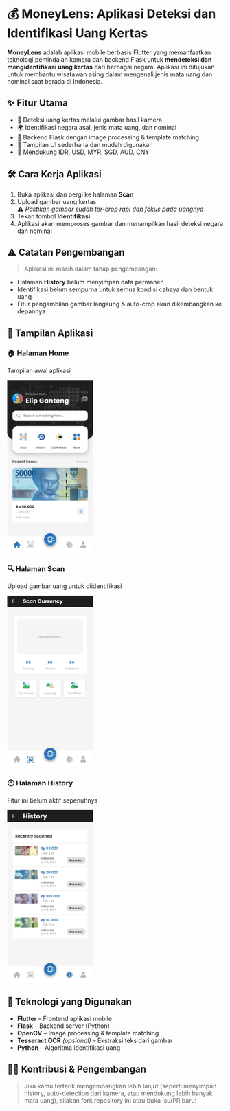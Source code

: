 # 💰 MoneyLens: Aplikasi Deteksi dan Identifikasi Uang Kertas

**MoneyLens** adalah aplikasi mobile berbasis Flutter yang memanfaatkan teknologi pemindaian kamera dan backend Flask untuk **mendeteksi dan mengidentifikasi uang kertas** dari berbagai negara. Aplikasi ini ditujukan untuk membantu wisatawan asing dalam mengenali jenis mata uang dan nominal saat berada di Indonesia.


## ✨ Fitur Utama

- 📸 Deteksi uang kertas melalui gambar hasil kamera
- 🌍 Identifikasi negara asal, jenis mata uang, dan nominal
- 🤖 Backend Flask dengan image processing & template matching
- 📱 Tampilan UI sederhana dan mudah digunakan
- 💱 Mendukung IDR, USD, MYR, SGD, AUD, CNY


## 🛠️ Cara Kerja Aplikasi

1. Buka aplikasi dan pergi ke halaman **Scan**
2. Upload gambar uang kertas  
   ⚠️ *Pastikan gambar sudah ter-crop rapi dan fokus pada uangnya*
3. Tekan tombol **Identifikasi**
4. Aplikasi akan memproses gambar dan menampilkan hasil deteksi negara dan nominal


## ⚠️ Catatan Pengembangan

> Aplikasi ini masih dalam tahap pengembangan:
- Halaman **History** belum menyimpan data permanen
- Identifikasi belum sempurna untuk semua kondisi cahaya dan bentuk uang
- Fitur pengambilan gambar langsung & auto-crop akan dikembangkan ke depannya


## 📸 Tampilan Aplikasi

### 🏠 Halaman Home
Tampilan awal aplikasi

<img src="assets/screenshots/home.jpg" alt="Home Screen" width="200"/>


### 🔍 Halaman Scan
Upload gambar uang untuk diidentifikasi

<img src="assets/screenshots/scan.jpg" alt="Scan Screen" width="200"/>


### 🕘 Halaman History
Fitur ini belum aktif sepenuhnya

<img src="assets/screenshots/history.jpg" alt="History Screen" width="200"/>


## 🧪 Teknologi yang Digunakan

- **Flutter** – Frontend aplikasi mobile
- **Flask** – Backend server (Python)
- **OpenCV** – Image processing & template matching
- **Tesseract OCR** *(opsional)* – Ekstraksi teks dari gambar
- **Python** – Algoritma identifikasi uang


## 👨‍💻 Kontribusi & Pengembangan

> Jika kamu tertarik mengembangkan lebih lanjut (seperti menyimpan history, auto-detection dari kamera, atau mendukung lebih banyak mata uang), silakan fork repository ini atau buka isu/PR baru!
